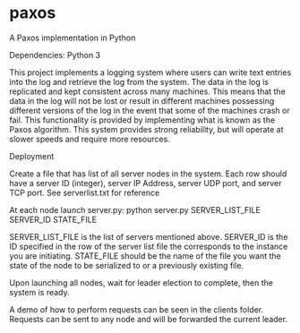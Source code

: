# paxos
A Paxos implementation in Python

Dependencies: Python 3

This project implements a logging system where users can write text entries into the log and retrieve the log from the system. The data in the log is replicated and kept consistent across many machines. This means that the data in the log will not be lost or result in different machines possessing different versions of the log in the event that some of the machines crash or fail. This functionality is provided by implementing what is known as the Paxos algorithm. This system provides strong reliability, but will operate at slower speeds and require more resources.


Deployment

Create a file that has list of all server nodes in the system.
Each row should have a server ID (integer), server IP Address, server UDP port, and server TCP port.
See serverlist.txt for reference

At each node launch server.py:
python server.py SERVER_LIST_FILE SERVER_ID STATE_FILE

SERVER_LIST_FILE is the list of servers mentioned above.
SERVER_ID is the ID specified in the row of the server list file the corresponds to the instance you are initiating.
STATE_FILE should be the name of the file you want the state of the node to be serialized to or a previously existing file.

Upon launching all nodes, wait for leader election to complete, then the system is ready.

A demo of how to perform requests can be seen in the clients folder.
Requests can be sent to any node and will be forwarded the current leader.